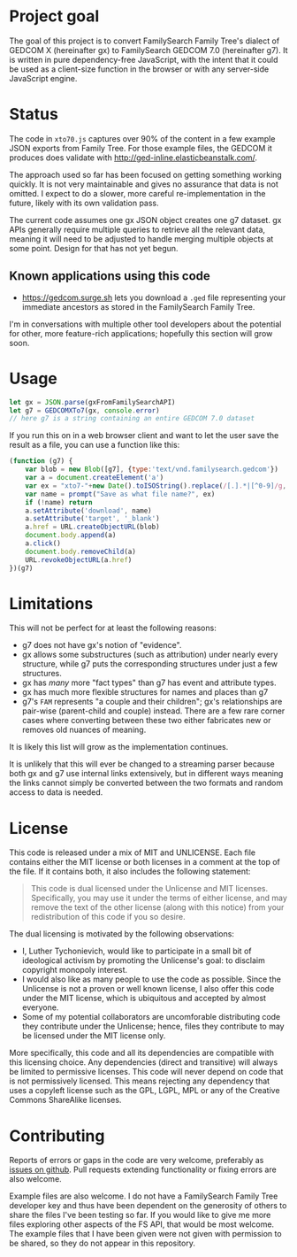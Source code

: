# Project goal

The goal of this project is to convert FamilySearch Family Tree's dialect of GEDCOM X (hereinafter gx) to FamilySearch GEDCOM 7.0 (hereinafter g7).
It is written in pure dependency-free JavaScript, with the intent that it could be used as a client-size function in the browser or with any server-side JavaScript engine.

# Status

The code in `xto70.js` captures over 90% of the content in a few example JSON exports from Family Tree.
For those example files, the GEDCOM it produces does validate with <http://ged-inline.elasticbeanstalk.com/>.

The approach used so far has been focused on getting something working quickly.
It is not very maintainable and gives no assurance that data is not omitted.
I expect to do a slower, more careful re-implementation in the future,
likely with its own validation pass.

The current code assumes one gx JSON object creates one g7 dataset.
gx APIs generally require multiple queries to retrieve all the relevant data,
meaning it will need to be adjusted to handle merging multiple objects at some point.
Design for that has not yet begun.

## Known applications using this code

- <https://gedcom.surge.sh> lets you download a `.ged` file representing your immediate ancestors as stored in the FamilySearch Family Tree.

I'm in conversations with multiple other tool developers about the potential for other, more feature-rich applications;
hopefully this section will grow soon.


# Usage

```js
let gx = JSON.parse(gxFromFamilySearchAPI)
let g7 = GEDCOMXTo7(gx, console.error)
// here g7 is a string containing an entire GEDCOM 7.0 dataset
```

If you run this on in a web browser client and want to let the user save the result as a file, you can use a function like this:

```js
(function (g7) {
    var blob = new Blob([g7], {type:'text/vnd.familysearch.gedcom'})
    var a = document.createElement('a')
    var ex = "xto7-"+new Date().toISOString().replace(/[.].*|[^0-9]/g,'')+".ged"
    var name = prompt("Save as what file name?", ex)
    if (!name) return
    a.setAttribute('download', name)
    a.setAttribute('target', '_blank')
    a.href = URL.createObjectURL(blob)
    document.body.append(a)
    a.click()
    document.body.removeChild(a)
    URL.revokeObjectURL(a.href)
})(g7)
```

# Limitations 

This will not be perfect for at least the following reasons:

- g7 does not have gx's notion of "evidence".
- gx allows some substructures (such as attribution) under nearly every structure, while g7 puts the corresponding structures under just a few structures.
- gx has *many* more "fact types" than g7 has event and attribute types.
- gx has much more flexible structures for names and places than g7
- g7's `FAM` represents "a couple and their children"; gx's relationships are pair-wise (parent-child and couple) instead. There are a few rare corner cases where converting between these two either fabricates new or removes old nuances of meaning.

It is likely this list will grow as the implementation continues.

It is unlikely that this will ever be changed to a streaming parser because both gx and g7 use internal links extensively, but in different ways meaning the links cannot simply be converted between the two formats and random access to data is needed.

# License

This code is released under a mix of MIT and UNLICENSE.
Each file contains either the MIT license
or both licenses in a comment at the top of the file.
If it contains both, it also includes the following statement:

> This code is dual licensed under the Unlicense and MIT licenses. Specifically, you may use it under the terms of either license, and may remove the text of the other license (along with this notice) from your redistribution of this code if you so desire.

The dual licensing is motivated by the following observations:

- I, Luther Tychonievich, would like to participate in a small bit of ideological activism by promoting the Unlicense's goal: to disclaim copyright monopoly interest.
- I would also like as many people to use the code as possible. Since the Unlicense is not a proven or well known license, I also offer this code under the MIT license, which is ubiquitous and accepted by almost everyone.
- Some of my potential collaborators are uncomforable distributing code they contribute under the Unlicense; hence, files they contribute to may be licensed under the MIT license only.

More specifically, this code and all its dependencies are compatible with this licensing choice. Any dependencies (direct and transitive) will always be limited to permissive licenses. This code will never depend on code that is not permissively licensed. This means rejecting any dependency that uses a copyleft license such as the GPL, LGPL, MPL or any of the Creative Commons ShareAlike licenses.


# Contributing

Reports of errors or gaps in the code are very welcome, preferably as [issues on github](https://github.com/gedcom7code/xto7/issues).
Pull requests extending functionality or fixing errors are also welcome.

Example files are also welcome.
I do not have a FamilySearch Family Tree developer key and thus have been dependent on the generosity of others to share the files I've been testing so far.
If you would like to give me more files exploring other aspects of the FS API, that would be most welcome.
The example files that I have been given were not given with permission to be shared, so they do not appear in this repository.
